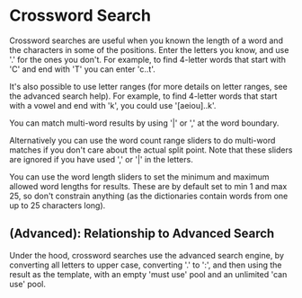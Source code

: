 # Crossword Search

Crossword searches are useful when you known the
length of a word and the characters in some of the
positions. Enter the letters you know, and use '.'
for the ones you don't. For example, to find 4-letter
words that start with 'C' and end with 'T' you can 
enter 'c..t'.

It's also possible to use letter ranges (for more details on
letter ranges, see the advanced search help). For example, to
find 4-letter words that start with a vowel and end with 'k',
you could use '\[aeiou\]..k'.

You can match multi-word results by using '|' or ',' at the 
word boundary.

Alternatively you can use the word count range
sliders to do multi-word matches if you don't care about
the actual split point. Note that these sliders are ignored if you
have used ',' or '|' in the letters.

You can use the word length sliders to set the minimum and maximum allowed
word lengths for results. These are by default set to min 1 and max 25, so
don't constrain anything (as the dictionaries contain words from one up to
25 characters long).

## (Advanced): Relationship to Advanced Search

Under the hood, crossword searches use the advanced search engine, by converting all
letters to upper case, converting '.' to ':', and then using the result as the template,
with an empty 'must use' pool and an unlimited 'can use' pool.
